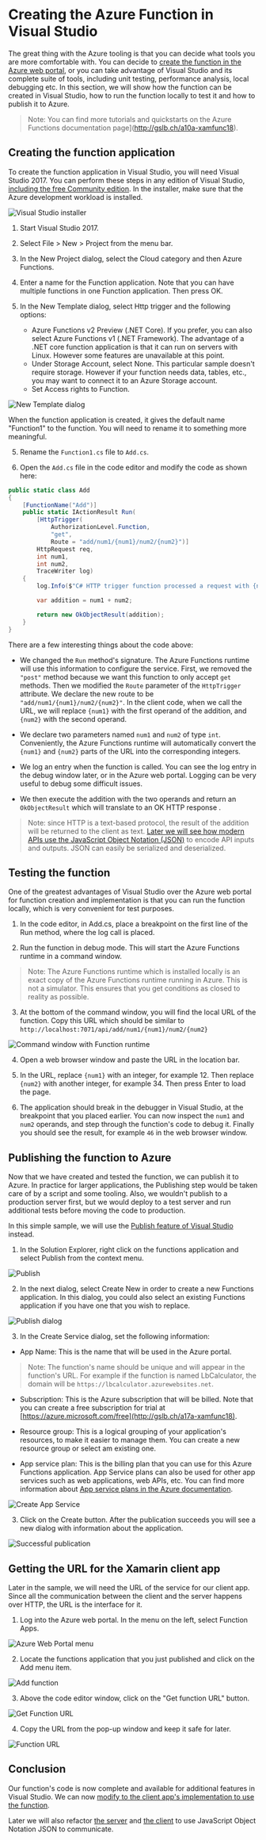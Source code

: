 # Creating the Azure Function in Visual Studio

The great thing with the Azure tooling is that you can decide what tools you are more comfortable with. You can decide to [create the function in the Azure web portal](./creating.md), or you can take advantage of Visual Studio and its complete suite of tools, including unit testing, performance analysis, local debugging etc. In this section, we will show how the function can be created in Visual Studio, how to run the function locally to test it and how to publish it to Azure.

> Note: You can find more tutorials and quickstarts on the Azure Functions documentation page](http://gslb.ch/a10a-xamfunc18).

## Creating the function application

To create the function application in Visual Studio, you will need Visual Studio 2017. You can perform these steps in any edition of Visual Studio, [including the free Community edition](http://gslb.ch/a72a-xamfunc18). In the installer, make sure that the Azure development workload is installed.

![Visual Studio installer](./Img/2018-01-05_13-43-24.png)

1. Start Visual Studio 2017.

2. Select File > New > Project from the menu bar.

3. In the New Project dialog, select the Cloud category and then Azure Functions. 

4. Enter a name for the Function application. Note that you can have multiple functions in one Function application. Then press OK.

5. In the New Template dialog, select Http trigger and the following options:

    - Azure Functions v2 Preview (.NET Core). If you prefer, you can also select Azure Functions v1 (.NET Framework). The advantage of a .NET core function application is that it can run on servers with Linux. However some features are unavailable at this point.
    - Under Storage Account, select None. This particular sample doesn't require storage. However if your function needs data, tables, etc., you may want to connect it to an Azure Storage account.
    - Set Access rights to Function.

![New Template dialog](./Img/2018-01-15_15-01-00.png)

When the function application is created, it gives the default name "Function1" to the function. You will need to rename it to something more meaningful.

5. Rename the ```Function1.cs``` file to ```Add.cs```.

6. Open the ```Add.cs``` file in the code editor and modify the code as shown here:

```CS
public static class Add
{
    [FunctionName("Add")]
    public static IActionResult Run(
        [HttpTrigger(
            AuthorizationLevel.Function, 
            "get",
            Route = "add/num1/{num1}/num2/{num2}")]
        HttpRequest req, 
        int num1,
        int num2,
        TraceWriter log)
    {
        log.Info($"C# HTTP trigger function processed a request with {num1} and {num2}");

        var addition = num1 + num2;

        return new OkObjectResult(addition);
    }
}
```

There are a few interesting things about the code above:

- We changed the ```Run``` method's signature. The Azure Functions runtime will use this information to configure the service. First, we removed the ```"post"``` method because we want this function to only accept ```get``` methods. Then we modified the ```Route``` parameter of the ```HttpTrigger``` attribute. We declare the new route to be ```"add/num1/{num1}/num2/{num2}"```. In the client code, when we call the URL, we will replace ```{num1}``` with the first operand of the addition, and ```{num2}``` with the second operand.

- We declare two parameters named ```num1``` and ```num2``` of type ```int```. Conveniently, the Azure Functions runtime will automatically convert the ```{num1}``` and ```{num2}``` parts of the URL into the corresponding integers.

- We log an entry when the function is called. You can see the log entry in the debug window later, or in the Azure web portal. Logging can be very useful to debug some difficult issues.

- We then execute the addition with the two operands and return an ```OkObjectResult``` which will translate to an OK HTTP response .

> Note: since HTTP is a text-based protocol, the result of the addition will be returned to the client as text. [Later we will see how modern APIs use the JavaScript Object Notation (JSON)](./refactoring.md) to encode API inputs and outputs. JSON can easily be serialized and deserialized.

## Testing the function

One of the greatest advantages of Visual Studio over the Azure web portal for function creation and implementation is that you can run the function locally, which is very convenient for test purposes.

1. In the code editor, in Add.cs, place a breakpoint on the first line of the Run method, where the log call is placed.

2. Run the function in debug mode. This will start the Azure Functions runtime in a command window.

> Note: The Azure Functions runtime which is installed locally is an exact copy of the Azure Functions runtime running in Azure. This is not a simulator. This ensures that you get conditions as closed to reality as possible.

3. At the bottom of the command window, you will find the local URL of the function. Copy this URL which should be similar to ```http://localhost:7071/api/add/num1/{num1}/num2/{num2}```

![Command window with Function runtime](./Img/2018-01-15_15-57-00.png)

4. Open a web browser window and paste the URL in the location bar.

5. In the URL, replace ```{num1}``` with an integer, for example 12. Then replace ```{num2}``` with another integer, for example 34. Then press Enter to load the page.

6. The application should break in the debugger in Visual Studio, at the breakpoint that you placed earlier. You can now inspect the ```num1``` and ```num2``` operands, and step through the function's code to debug it. Finally you should see the result, for example ```46``` in the web browser window.

## Publishing the function to Azure

Now that we have created and tested the function, we can publish it to Azure. In practice for larger applications, the Publishing step would be taken care of by a script and some tooling. Also, we wouldn't publish to a production server first, but we would deploy to a test server and run additional tests before moving the code to production.

In this simple sample, we will use the [Publish feature of Visual Studio](http://gslb.ch/a76a-xamfunc18) instead.

1. In the Solution Explorer, right click on the functions application and select Publish from the context menu.

![Publish](./Img/2018-01-04_11-14-39.png)

2. In the next dialog, select Create New in order to create a new Functions application. In this dialog, you could also select an existing Functions application if you have one that you wish to replace.

![Publish dialog](./Img/2018-01-04_11-15-00.png)

3. In the Create Service dialog, set the following information:

- App Name: This is the name that will be used in the Azure portal.

> Note: The function's name should be unique and will appear in the function's URL. For example if the function is named LbCalculator, the domain will be ```https://lbcalculator.azurewebsites.net```.

- Subscription: This is the Azure subscription that will be billed. Note that you can create a free subscription for trial at [https://azure.microsoft.com/free](http://gslb.ch/a17a-xamfunc18).

- Resource group: This is a logical grouping of your application's resources, to make it easier to manage them. You can create a new resource group or select am existing one.

- App service plan: This is the billing plan that you can use for this Azure Functions application. App Service plans can also be used for other app services such as web applications, web APIs, etc. You can find more information about [App service plans in the Azure documentation](https://docs.microsoft.com/en-us/azure/app-service/azure-web-sites-web-hosting-plans-in-depth-overview).

![Create App Service](./Img/2018-01-04_11-30-09.png)

3. Click on the Create button. After the publication succeeds you will see a new dialog with information about the application.

![Successful publication](./Img/2018-01-04_11-32-51.png)

## Getting the URL for the Xamarin client app

Later in the sample, we will need the URL of the service for our client app. Since all the communication between the client and the server happens over HTTP, the URL is the interface for it.

1. Log into the Azure web portal. In the menu on the left, select Function Apps.

![Azure Web Portal menu](./Img/2018-01-04_11-34-15.png)

2. Locate the functions application that you just published and click on the Add menu item.

![Add function](./Img/2018-01-04_11-34-46.png)

3. Above the code editor window, click on the "Get function URL" button.

![Get Function URL](./Img/2018-01-04_11-35-04.png)

4. Copy the URL from the pop-up window and keep it safe for later.

![Function URL](./Img/2018-01-04_11-35-45.png)

## Conclusion

Our function's code is now complete and available for additional features in Visual Studio. We can now [modify to the client app's implementation to use the function](./second-client.md).

Later we will also refactor [the server](./refactoring.md) and [the client](./refactoring-client.md) to use JavaScript Object Notation JSON to communicate.
